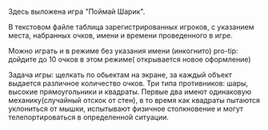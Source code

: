 Здесь выложена игра "Поймай Шарик".
 
В текстовом файле таблица зарегистрированных игроков, c указанием места, набранных очков, имени и времени проведенного в игре.

Можно играть и в режиме без указания имени (инкогнито) pro-tip: дойдите до 10 очков в этом режиме( открывается новое оформление)

Задача игры: щелкать по обьектам на экране, за каждый объект выдается различное количество очков. Три типа противников: шары, высокие прямоугольники и квадраты. Первые два имеют одинаковую механику(случайный отскок от стен), в то время как квадраты пытаются уклониться от мышки, испытывают физичное столкновение и могут телепортироваться в определенной ситуации.

